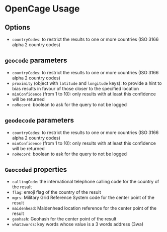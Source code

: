 # OpenCage Usage

## Options

- `countryCodes`: to restrict the results to one or more countries (ISO 3166 alpha 2 country codes)

## `geocode` parameters

- `countryCodes`: to restrict the results to one or more countries (ISO 3166 alpha 2 country codes)
- `proximity` (object with `latitude` and `longitude` keys): to provide a hint to bias results in favour of those closer to the specified location
- `minConfidence` (from 1 to 10): only results with at least this confidence will be returned
- `noRecord`: boolean to ask for the query to not be logged

## `geodecode` parameters

- `countryCodes`: to restrict the results to one or more countries (ISO 3166 alpha 2 country codes)
- `minConfidence` (from 1 to 10): only results with at least this confidence will be returned
- `noRecord`: boolean to ask for the query to not be logged

## `Geocoded` properties

- `callingCode`: the international telephone calling code for the country of the result
- `flag`: emoji flag of the country of the result
- `mgrs`: Military Grid Reference System code for the center point of the result
- `maidenhead`: Maidenhead location reference for the center point of the result
- `geohash`: Geohash for the center point of the result
- `what3words`: key words whose value is a 3 words address (3wa)
